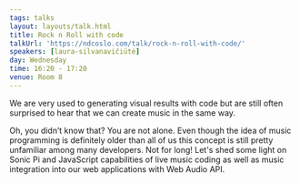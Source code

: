 ```yaml
---
tags: talks
layout: layouts/talk.html
title: Rock n Roll with code
talkUrl: 'https://ndcoslo.com/talk/rock-n-roll-with-code/'
speakers: [laura-silvanavičiūtė]
day: Wednesday
time: 16:20 - 17:20
venue: Room 8
---
```

We are very used to generating visual results with code but are still often surprised to hear that we can create music in the same way. 

Oh, you didn’t know that? You are not alone. Even though the idea of music programming is definitely older than all of us this concept is still pretty unfamiliar among many developers. Not for long! Let's shed some light on Sonic Pi and JavaScript capabilities of live music coding as well as music integration into our web applications with Web Audio API.